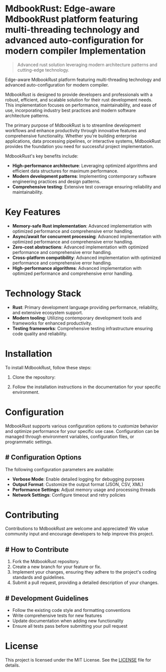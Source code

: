 <!-- fallback_MdbookRust_20251001222926_58504 -->

# MdbookRust: Edge-aware MdbookRust platform featuring multi-threading technology and advanced auto-configuration for modern compiler Implementation
> Advanced rust solution leveraging modern architecture patterns and cutting-edge technology.

Edge-aware MdbookRust platform featuring multi-threading technology and advanced auto-configuration for modern compiler.

MdbookRust is designed to provide developers and professionals with a robust, efficient, and scalable solution for their rust development needs. This implementation focuses on performance, maintainability, and ease of use, incorporating industry best practices and modern software architecture patterns.

The primary purpose of MdbookRust is to streamline development workflows and enhance productivity through innovative features and comprehensive functionality. Whether you're building enterprise applications, data processing pipelines, or interactive systems, MdbookRust provides the foundation you need for successful project implementation.

MdbookRust's key benefits include:

* **High-performance architecture**: Leveraging optimized algorithms and efficient data structures for maximum performance.
* **Modern development patterns**: Implementing contemporary software engineering practices and design patterns.
* **Comprehensive testing**: Extensive test coverage ensuring reliability and maintainability.

# Key Features

* **Memory-safe Rust implementation**: Advanced implementation with optimized performance and comprehensive error handling.
* **Async/await for concurrent processing**: Advanced implementation with optimized performance and comprehensive error handling.
* **Zero-cost abstractions**: Advanced implementation with optimized performance and comprehensive error handling.
* **Cross-platform compatibility**: Advanced implementation with optimized performance and comprehensive error handling.
* **High-performance algorithms**: Advanced implementation with optimized performance and comprehensive error handling.

# Technology Stack

* **Rust**: Primary development language providing performance, reliability, and extensive ecosystem support.
* **Modern tooling**: Utilizing contemporary development tools and frameworks for enhanced productivity.
* **Testing frameworks**: Comprehensive testing infrastructure ensuring code quality and reliability.

# Installation

To install MdbookRust, follow these steps:

1. Clone the repository:


2. Follow the installation instructions in the documentation for your specific environment.

# Configuration

MdbookRust supports various configuration options to customize behavior and optimize performance for your specific use case. Configuration can be managed through environment variables, configuration files, or programmatic settings.

## # Configuration Options

The following configuration parameters are available:

* **Verbose Mode**: Enable detailed logging for debugging purposes
* **Output Format**: Customize the output format (JSON, CSV, XML)
* **Performance Settings**: Adjust memory usage and processing threads
* **Network Settings**: Configure timeout and retry policies

# Contributing

Contributions to MdbookRust are welcome and appreciated! We value community input and encourage developers to help improve this project.

## # How to Contribute

1. Fork the MdbookRust repository.
2. Create a new branch for your feature or fix.
3. Implement your changes, ensuring they adhere to the project's coding standards and guidelines.
4. Submit a pull request, providing a detailed description of your changes.

## # Development Guidelines

* Follow the existing code style and formatting conventions
* Write comprehensive tests for new features
* Update documentation when adding new functionality
* Ensure all tests pass before submitting your pull request

# License

This project is licensed under the MIT License. See the [LICENSE](https://github.com/Willysc10/MdbookRust/blob/main/LICENSE) file for details.
